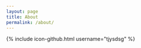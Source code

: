 ```yaml
---
layout: page
title: About
permalink: /about/
---
```


{% include icon-github.html username="tjysdsg" %} 

